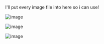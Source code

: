 I'll put every image file into here so i can use!

![image](https://github.com/SenpaiHunters/ArcAdvanced/assets/103985728/993e5c97-d43f-4843-9265-9034594e3360)

![image](https://github.com/SenpaiHunters/ArcAdvanced/assets/103985728/a610b1f7-93c8-4454-82e2-47de69d475bb)

![image](https://github.com/SenpaiHunters/ArcAdvanced/assets/103985728/6d61f713-d4c8-43e0-aa81-4fbcd8cf2b94)

